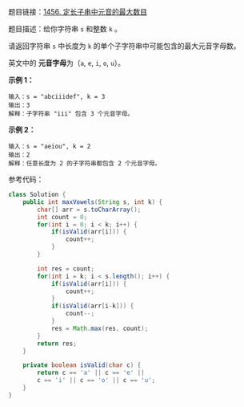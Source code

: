 题目链接：[1456. 定长子串中元音的最大数目](https://leetcode.cn/problems/maximum-number-of-vowels-in-a-substring-of-given-length/description/)

题目描述：给你字符串 `s` 和整数 `k` 。

请返回字符串 `s` 中长度为 `k` 的单个子字符串中可能包含的最大元音字母数。

英文中的 **元音字母**为（`a`, `e`, `i`, `o`, `u`）。

**示例 1：**

```plain
输入：s = "abciiidef", k = 3
输出：3
解释：子字符串 "iii" 包含 3 个元音字母。
```
**示例 2：**
```plain
输入：s = "aeiou", k = 2
输出：2
解释：任意长度为 2 的子字符串都包含 2 个元音字母。
```


参考代码：

```java
class Solution {
    public int maxVowels(String s, int k) {
        char[] arr = s.toCharArray();
        int count = 0;
        for(int i = 0; i < k; i++) {
            if(isValid(arr[i])) {
                count++;
            }
        }

        int res = count;
        for(int i = k; i < s.length(); i++) {
            if(isValid(arr[i])) {
                count++;
            }
            if(isValid(arr[i-k])) {
                count--;
            }
            res = Math.max(res, count);
        }
        return res;
    }

    private boolean isValid(char c) {
        return c == 'a' || c == 'e' || 
        c == 'i' || c == 'o' || c == 'u';
    }
}
```

